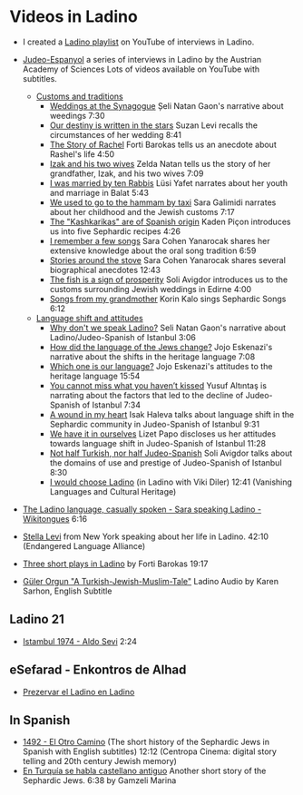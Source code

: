 # Videos in Ladino

* I created a [Ladino playlist](https://www.youtube.com/playlist?list=PLpSVfGBL5HR2AaU9KvGXmUa5hn8iYtOLq) on YouTube of interviews in Ladino.




* [Judeo-Espanyol](https://www.oeaw.ac.at/vlach/collections/judeo-spanish) a series of interviews in Ladino by the Austrian Academy of Sciences
  Lots of videos available on YouTube with subtitles.
    * [Customs and traditions](https://www.oeaw.ac.at/vlach/collections/judeo-spanish/judeo-spanish-in-istanbul/video-collection/customs-and-traditions)
        * [Weddings at the Synagogue](https://www.youtube.com/watch?v=vtceEufeLWA) Șeli Natan Gaon's narrative about weedings 7:30
        * [Our destiny is written in the stars](https://www.youtube.com/watch?v=1SO8I8oPuOY) Suzan Levi recalls the circumstances of her wedding 8:41
        * [The Story of Rachel](https://www.youtube.com/watch?v=GNwmEhqgpQQ) Forti Barokas tells us an anecdote about Rashel's life 4:50
        * [Izak and his two wives](https://www.youtube.com/watch?v=j3YG6pPoJNg) Zelda Natan tells us the story of her grandfather, Izak, and his two wives 7:09
        * [I was married by ten Rabbis](https://www.youtube.com/watch?v=VqkzwPkmAX4) Lüsi Yafet narrates about her youth and marriage in Balat 5:43
        * [We used to go to the hammam by taxi](https://www.youtube.com/watch?v=nEWxPaC1bqM) Sara Galimidi narrates about her childhood and the Jewish customs 7:17
        * [The "Kashkarikas" are of Spanish origin](https://www.youtube.com/watch?v=TDLH6Z74xg8) Kaden Piçon introduces us into five Sephardic recipes 4:26
        * [I remember a few songs](https://www.youtube.com/watch?v=DcD5S-3p0cQ) Sara Cohen Yanarocak shares her extensive knowledge about the oral song tradition 6:59
        * [Stories around the stove](https://www.youtube.com/watch?v=TJfZYrlRZj0) Sara Cohen Yanarocak shares several biographical anecdotes 12:43
        * [The fish is a sign of prosperity](https://www.youtube.com/watch?v=VsPl5Dp05Xs) Soli Avigdor  introduces us to the customs surrounding Jewish weddings in Edirne 4:00
        * [Songs from my grandmother](https://www.youtube.com/watch?v=bd7wLEwF8Yc) Korin Kalo sings Sephardic Songs 6:12
    * [Language shift and attitudes](https://www.oeaw.ac.at/vlach/collections/judeo-spanish/judeo-spanish-in-istanbul/video-collection/language-shift-and-attitudes/)
        * [Why don't we speak Ladino?](https://www.youtube.com/watch?v=N2S0lzA0ngo) Seli Natan Gaon's narrative about Ladino/Judeo-Spanish of Istanbul 3:06
        * [How did the language of the Jews change?](https://www.youtube.com/watch?v=-lu1o1xsTrs) Jojo Eskenazi's narrative about the shifts in the heritage language  7:08
        * [Which one is our language?](https://www.youtube.com/watch?v=YZ7GziwQFbw) Jojo Eskenazi's attitudes to the heritage language 15:54
        * [You cannot miss what you haven’t kissed](https://www.youtube.com/watch?v=RianRdfvsxo)  Yusuf Altıntaş is narrating about the factors that led to the decline of Judeo-Spanish of Istanbul 7:34
        * [A wound in my heart](https://www.youtube.com/watch?v=Lo26Tp-2ulo) Isak Haleva talks about language shift in the Sephardic community in Judeo-Spanish of Istanbul 9:31
        * [We have it in ourselves](https://www.youtube.com/watch?v=Ook4cgmmF14) Lizet Papo discloses us her attitudes towards language shift in Judeo-Spanish of Istanbul 11:28
        * [Not half Turkish, nor half Judeo-Spanish](https://www.youtube.com/watch?v=FVoyQNLb-zw) Soli Avigdor talks about the domains of use and prestige of Judeo-Spanish of Istanbul 8:30
        * [I would choose Ladino](https://www.youtube.com/watch?v=qGlhinGj_UE) (in Ladino with Viki Diler) 12:41 (Vanishing Languages and Cultural Heritage)


* [The Ladino language, casually spoken -  Sara speaking Ladino - Wikitongues](https://www.youtube.com/watch?v=E3qV-_Ba4PU)  6:16
* [Stella Levi](https://www.youtube.com/watch?v=fS6L5N5oiwE) from New York speaking about her life in Ladino. 42:10 (Endangered Language Alliance)
* [Three short plays in Ladino](https://www.youtube.com/watch?v=7zEYafr6M2c) by Forti Barokas 19:17
* [Güler Orgun "A Turkish-Jewish-Muslim-Tale"](https://www.youtube.com/watch?v=6PUw3GMgNgs)   Ladino Audio by Karen Sarhon, English Subtitle

## Ladino 21

* [Istambul 1974 - Aldo Sevi](https://www.youtube.com/watch?v=gY1Ai0HGbc8)  2:24

## eSefarad - Enkontros de Alhad

* [Prezervar el Ladino en Ladino](https://www.youtube.com/watch?v=9iENl0mQMIg)


## In Spanish

* [1492 - El Otro Camino](https://www.youtube.com/watch?v=wrNhMKFDPuk) (The short history of the Sephardic Jews in Spanish with English subtitles) 12:12  (Centropa Cinema: digital story telling and 20th century Jewish memory)
* [En Turquía se habla castellano antiguo](https://www.youtube.com/watch?v=9KpXecj1XZw) Another short story of the Sephardic Jews. 6:38 by Gamzeli Marina

